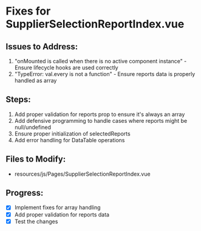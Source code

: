 # Fixes for SupplierSelectionReportIndex.vue

## Issues to Address:
1. "onMounted is called when there is no active component instance" - Ensure lifecycle hooks are used correctly
2. "TypeError: val.every is not a function" - Ensure reports data is properly handled as array

## Steps:
1. Add proper validation for reports prop to ensure it's always an array
2. Add defensive programming to handle cases where reports might be null/undefined
3. Ensure proper initialization of selectedReports
4. Add error handling for DataTable operations

## Files to Modify:
- resources/js/Pages/SupplierSelectionReportIndex.vue

## Progress:
- [x] Implement fixes for array handling
- [x] Add proper validation for reports data
- [x] Test the changes
